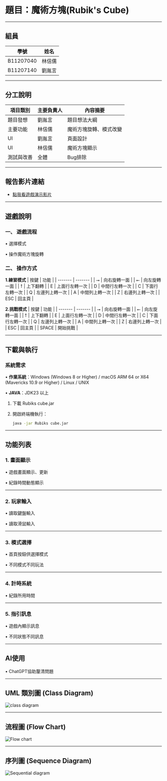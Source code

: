 # 題目：魔術方塊(Rubik's Cube)

---

## 組員

| 學號      | 姓名   |
| ------- | ------- |
| B11207040 | 林信儒 |
| B11207140 | 劉胤言 |

---

## 分工說明

| 項目類別    | 主要負責人   | 內容摘要 |
| ------- | ------- | --------------- |
| 題目發想 | 劉胤言 | 題目想法大綱 |
| 主要功能 | 林信儒 | 魔術方塊旋轉、模式改變 |
| UI | 劉胤言 | 頁面設計 |
| UI | 林信儒 | 魔術方塊顯示 |
| 測試與改善 | 全體 | Bug排除 |

---

## 報告影片連結

* [點我看遊戲演示影片](https://youtu.be/Rrd__tvNUuc)

---

## 遊戲說明
### 一、 遊戲流程
• 選擇模式

• 操作魔術方塊旋轉
### 二、 操作方式
**1.練習模式**
| 按鍵 | 功能 |
| ------- | ------- |
| ⭢ | 向右旋轉一面 |
| ⭠ | 向左旋轉一面 |
| ⭡ | 上下翻轉 |
| E | 上面行左轉一次 |
| D | 中間行左轉一次 |
| C | 下面行左轉一次 |
| Q | 左邊列上轉一次 |
| A | 中間列上轉一次 |
| Z | 右邊列上轉一次 |
| ESC | 回主頁 |

**2.挑戰模式**
| 按鍵 | 功能 |
| ------- | ------- |
| ⭢ | 向右旋轉一面 |
| ⭠ | 向左旋轉一面 |
| ⭡ | 上下翻轉 |
| E | 上面行左轉一次 |
| D | 中間行左轉一次 |
| C | 下面行左轉一次 |
| Q | 左邊列上轉一次 |
| A | 中間列上轉一次 |
| Z | 右邊列上轉一次 |
| ESC | 回主頁 |
| SPACE | 開始挑戰 |

---

## 下載與執行
### 系統需求
•  **作業系統**：Windows (Windows 8 or Higher) / macOS ARM 64 or X64 (Mavericks 10.9 or Higher) / Linux / UNIX

•  **JAVA**：JDK23 以上
1. 下載 Rubiks cube.jar
2. 開啟終端機執行：
   
   ```bash
   java -jar Rubiks cube.jar
   ```
 
---

## 功能列表
### 1. 畫面顯示
• 遊戲畫面顯示、更新

• 紀錄時間動態顯示

---

### 2. 玩家輸入
• 讀取鍵盤輸入

• 讀取滑鼠輸入

---

### 3. 模式選擇
• 首頁按鈕供選擇模式

• 不同模式不同玩法

---

### 4. 計時系統
• 紀錄所用時間

---

### 5. 指引訊息
• 遊戲內顯示訊息

• 不同狀態不同訊息

---

## AI使用
• ChatGPT協助釐清問題

---

## UML 類別圖 (Class Diagram)
![class diagram](https://github.com/pig1314/B11207040-Steve-B11207140-Ian-Java-Programming-Lab-Final-Project/blob/main/images/class%20diagram.png)

---

## 流程圖 (Flow Chart)
![Flow chart](https://github.com/pig1314/B11207040-Steve-B11207140-Ian-Java-Programming-Lab-Final-Project/blob/main/images/Flow%20chart.png)

---

## 序列圖 (Sequence Diagram)
![Sequential diagram](https://github.com/pig1314/B11207040-Steve-B11207140-Ian-Java-Programming-Lab-Final-Project/blob/main/images/Sequential%20diagram.png)
